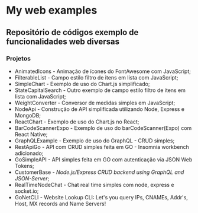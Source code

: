# My web examples

## Repositório de códigos exemplo de funcionalidades web diversas

### Projetos

- AnimatedIcons - Animação de ícones do FontAwesome com JavaScript;
- FilterableList - Campo estilo filtro de itens em lista com JavaScript;
- SimpleChart - Exemplo de uso do Chart.js simplificado;
- StateCapitalSearch - Outro exemplo de campo estilo filtro de itens em lista com JavaScript;
- WeightConverter - Conversor de medidas simples em JavaScript;
- NodeApi - Construção de API simplificada utilizando Node, Express e MongoDB;
- ReactChart - Exemplo de uso do Chart.js no React;
- BarCodeScannerExpo - Exemplo de uso do barCodeScanner(Expo) com React Native;
- GraphQLExample - Exemplo de uso do GraphQL - CRUD simples;
- RestApiGo - API com CRUD simples feita em GO - Insomnia workbench adicionado;
- GoSimpleAPI - API simples feita em GO com autenticação via JSON Web Tokens;
- CustomerBase - _Node.js/Express CRUD backend using GraphQL and JSON-Server_;
- RealTimeNodeChat - Chat real time simples com node, express e socket.io;
- GoNetCLI - Website Lookup CLI: Let's you query IPs, CNAMEs, Addr's, Host, MX records and Name Servers!
